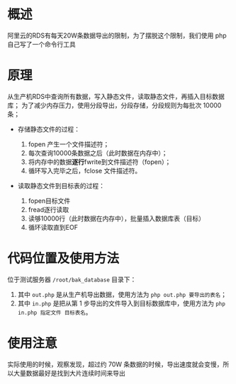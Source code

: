# 概述
阿里云的RDS有每天20W条数据导出的限制，为了摆脱这个限制，我们使用 php 自己写了一个命令行工具

# 原理

从生产机RDS中查询所有数据，写入静态文件，读取静态文件，再插入目标数据库；
为了减少内存压力，使用分段导出，分段存储，分段规则为每批次 10000 条；

- 存储静态文件的过程：

	1. fopen 产生一个文件描述符；
	2. 每次查询10000条数据之后（此时数据在内存中）；
	3. 将内存中的数据**逐行**fwrite到文件描述符（fopen）；
	4. 循环写入完毕之后，fclose 文件描述符。
	
- 读取静态文件到目标表的过程：

	1. fopen目标文件
	2. fread逐行读取
	3. 读够10000行（此时数据在内存中），批量插入数据库表（目标）
	4. 循环读取直到EOF


# 代码位置及使用方法

位于测试服务器 `/root/bak_database` 目录下：
1. 其中 `out.php` 是从生产机导出数据，使用方法为 `php out.php 要导出的表名`；
2. 其中 `in.php` 是把从第 1 步导出的文件导入到目标数据库中，使用方法为 `php in.php 指定文件 目标表名`。

# 使用注意

实际使用的时候，观察发现，超过约 70W 条数据的时候，导出速度就会变慢，所以大量数据最好是找到大片连续时间来导出
